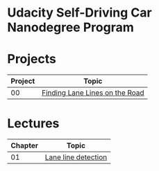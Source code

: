 # Udacity Self-Driving Car Nanodegree Program

# Projects
| Project | Topic |
|---------|-------|
| 00 | [Finding Lane Lines on the Road](https://github.com/tuliren/CarND-LaneLines-P1) |

# Lectures
| Chapter | Topic |
|---------|-------|
| 01 | [Lane line detection](https://github.com/tuliren/sdc-nd/tree/master/01-lane-line-detection) |
